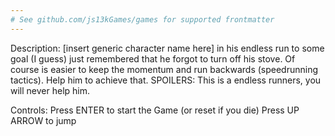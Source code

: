 ```yaml
---
# See github.com/js13kGames/games for supported frontmatter
---
```

Description:
[insert generic character name here] in his endless run to some goal (I guess) just remembered that he forgot to turn off his stove. Of course is easier to keep the momentum and run backwards (speedrunning tactics). Help him to achieve that.
SPOILERS: This is a endless runners, you will never help him.

Controls:
Press ENTER to start the Game (or reset if you die)
Press UP ARROW to jump